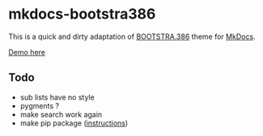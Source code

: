 # mkdocs-bootstra386

This is a quick and dirty adaptation of [BOOTSTRA.386](https://github.com/kristopolous/BOOTSTRA.386) theme for [MkDocs](http://www.mkdocs.org/).

[Demo here](http://hed854.gitlab.io/kb_computers)

## Todo

* sub lists have no style
* pygments ?
* make search work again
* make pip package ([instructions](http://www.mkdocs.org/user-guide/custom-themes/#packaging-themes))
